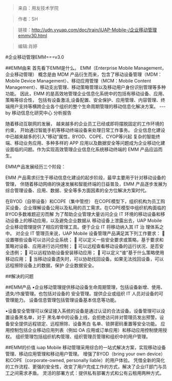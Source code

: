 >来自：用友技术学院

>作者：SH

>链接：http://udn.yyuap.com/doc/train/iUAP-Mobile-/企业移动管理emmv30.html

>编辑:肖婷

#企业移动管理EMM===v3.0

##EMM由来
首先看下EMM是什么。
EMM（Enterprise Mobile Management，企业移动管理） 概念是由 MDM 产品衍生而来，包含了移动设备管理（MDM：Mobile Device Management）、移动应用管理（MCM：Mobile Content Management）、移动支出管理、移动策略管理以及移动用户身份识别管理等多种功能。
因此，EMM 的是高效地管理企业信息化系统中的包括有移动设备、应用、策略等综合性，
包括有设备激活,设备配置、安全保护、应用管理、内容管理、终端用户支持等横跨企业各个组织的整个生命周期管理的移动信息化解决方案。
---by 移动信息化研究中心 分析报告

随着移动互联网的发展， 越来越多的企业员工已经或即将摆脱固定的工作环境的约束， 开始通过智能手机等移动终端设备来处理日常工作事务。
 企业信息化建设中已越来越多的引入“移动”属性，BYOD、COPE、CYOP等兴起
复杂的智能终端、移动业务应用、多种多样的 APP 应用以及数据安全等问题成为企业移动化建设面临的问题。作为实现高效管理企业信息化系统移动终端的 EMM 产品应运而生。

EMM产品发展经历三个阶段：



EMM 产品需求衍生于移动信息化建设的起步阶段，最早主要用于针对移动设备的管理， 伴随着移动网络的快速发展和智能终端的日益普及，EMM 产品逐步发展为综合管理设备、应用、数据、安全等多方面因素的全方位解决方案时代。

在BYOD（自带设备）和COPE（集中管控） 
在COPE模型下，组织机构为员工购买设备，企业理解设备公用以及私用的员工需求。在COPE模型中组织机构面临的BYOD多数难题迎刃而解 
为了帮助企业管理大量访问企业 IT 环境的移动设备和移动设备上的移动应用，以及避免企业数据从
移动设备上泄露出去，UAP Mobile 企业移动管理提供了相应的管理工具。便于企业 IT 将移动纳入其 IT 治
理体系之中。
对企业 IT 管理员来说，UAP Mobile 设备管理产品满足其下列工作要求：
  设置哪些设备可以访问企业系统； 
  可以定义一些安全要求或策略，基于要求和策略对设备、应用进行访问控制； 
  可以远程查看移动设备的运行状况、是否安全违例； 
  可以远程协助设备安装移动应用； 
  可以定义“谁”基于什么策略使用移动应用； 
  当移动设备遗失时，可以协助找回设备。如果无法找回设备，可以远程擦除设备上的数据，保护
企业数据安全。

##解决的问题

##EMM产品
•企业移动管理提供移动设备生命周期管理，包括设备新增、使用、遗失/作废管理。也包括对设备的
安全管理。提供企业或组织 IT 人员对设备的可管理能力。
设备信息管理包括管理设备基本信息等功能。

•设备安全管理可以保证接入系统的设备是通过认证的合法设备。设备管理可以设置设备黑名单，对于
黑名单中的设备上线，会拒绝访问并对管理员发出预警。设备安全提供远程锁定、远程擦除、设备黑白
名单、锁屏密码重置等安全功能。
应用控制包括企业移动应用列表（例如 OA 应用或订单应用）和移动应用控制使用授权。
组织管理包括组织机构管理、组织管理员管理和组织中的用户管理。

##EMM的价值
iuap Mobile 移动管理采用综合的一站式解决方案，实现移动设备管理、移动应用管理和移动用户管理。 
增强了BYOD（bring your own device）和COPE（corporate-owned, personally liable）的用户体验。 
凭借全新的简化的工作流程、更强的安全性，改变了用户完成工作的方式，解决了企业IT部门与员工之间需求矛盾。 
灵活的部署方式：提供私有部署方式和公有云租用两种方式。






